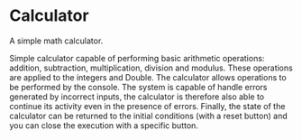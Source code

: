 # Calculator
A simple math calculator.

Simple calculator capable of performing basic arithmetic operations: addition,
subtraction, multiplication, division and modulus. These operations are applied to the integers and
Double. The calculator allows operations to be performed by the console. The system is capable of
handle errors generated by incorrect inputs, the calculator is therefore also able to continue its activity even in the presence of
errors. Finally, the state of the calculator can be returned to the initial conditions (with a reset button) and
you can close the execution with a specific button.
